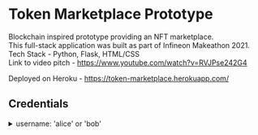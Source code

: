 # Token Marketplace Prototype
Blockchain inspired prototype providing an NFT marketplace.  
This full-stack application was built as part of Infineon Makeathon 2021.    
Tech Stack - Python, Flask, HTML/CSS  
Link to video pitch - https://www.youtube.com/watch?v=RVJPse242G4  
  
Deployed on Heroku - https://token-marketplace.herokuapp.com/  
  
## Credentials  
<details>
    <summary align='left'>username: 'alice' or 'bob'</summary>
    <p align='left'>password: *same as username*</p>
    
</details>
